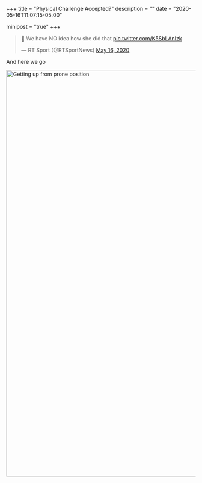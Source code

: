 +++
title = "Physical Challenge Accepted?"
description = ""
date = "2020-05-16T11:07:15-05:00"

minipost = "true"
+++
<blockquote class="twitter-tweet"><p lang="en" dir="ltr">🤯 We have NO idea how she did that <a href="https://t.co/K5SbLAnIzk">pic.twitter.com/K5SbLAnIzk</a></p>&mdash; RT Sport (@RTSportNews) <a href="https://twitter.com/RTSportNews/status/1261660423952060417?ref_src=twsrc%5Etfw">May 16, 2020</a></blockquote> <script async src="https://platform.twitter.com/widgets.js" charset="utf-8"></script>

And here we go

<a data-flickr-embed="true" href="https://www.flickr.com/photos/tobyjmarks/49901210393/in/photolist-2j2AKjr" title="Getting up from prone position"><img src="https://imagedelivery.net/zJmFZzaNuqC_Q5Caqyu8nQ/tobyblog_images_20200516-physical-challenge-accepted_49901210393_8979760a9a_o.jpg/fit=scale-down,w=780,sharpen=1,f=auto,q=0.9,slow-connection-quality=0.3" width="1920" height="1080" alt="Getting up from prone position"></a><script async src="//embedr.flickr.com/assets/client-code.js" charset="utf-8"></script>
